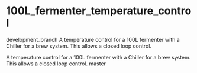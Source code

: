 # 100L_fermenter_temperature_control
 development_branch
A temperature control for a 100L fermenter with a Chiller for a brew system.
This allows a closed loop control.

A temperature control for a 100L fermenter with a Chiller for a brew system.
This allows a closed loop control.
 master
